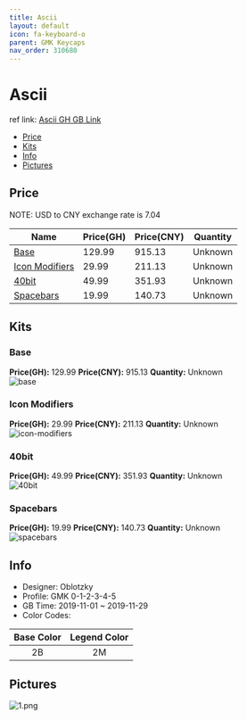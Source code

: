 ```yaml
---
title: Ascii 
layout: default
icon: fa-keyboard-o
parent: GMK Keycaps
nav_order: 310680
---
```


# Ascii 

ref link: [Ascii GH GB Link](https://geekhack.org/index.php?topic=103218.0)  

* [Price](#price)  
* [Kits](#kits)  
* [Info](#info)  
* [Pictures](#pictures)  


## Price  
NOTE: USD to CNY exchange rate is 7.04

| Name          | Price(GH)    |  Price(CNY) | Quantity |
| ------------- | ------------ |  ---------- | -------- |
|[Base](#base)|129.99|915.13|Unknown|
|[Icon Modifiers](#icon-modifiers)|29.99|211.13|Unknown|
|[40bit](#40bit)|49.99|351.93|Unknown|
|[Spacebars](#spacebars)|19.99|140.73|Unknown|


## Kits  
### Base  
**Price(GH):** 129.99    **Price(CNY):** 915.13    **Quantity:** Unknown  
<img src="{{ 'assets/images/gmk-keycaps/ascii/kits_pics/base.png' | relative_url }}" alt="base" class="image featured">

### Icon Modifiers  
**Price(GH):** 29.99    **Price(CNY):** 211.13    **Quantity:** Unknown  
<img src="{{ 'assets/images/gmk-keycaps/ascii/kits_pics/icon-modifiers.png' | relative_url }}" alt="icon-modifiers" class="image featured">

### 40bit  
**Price(GH):** 49.99    **Price(CNY):** 351.93    **Quantity:** Unknown  
<img src="{{ 'assets/images/gmk-keycaps/ascii/kits_pics/40bit.png' | relative_url }}" alt="40bit" class="image featured">

### Spacebars  
**Price(GH):** 19.99    **Price(CNY):** 140.73    **Quantity:** Unknown  
<img src="{{ 'assets/images/gmk-keycaps/ascii/kits_pics/spacebars.png' | relative_url }}" alt="spacebars" class="image featured">


## Info  
* Designer: Oblotzky  
* Profile: GMK 0-1-2-3-4-5  
* GB Time: 2019-11-01 ~ 2019-11-29
* Color Codes:  

|Base Color     | Legend Color
| :-------------: | :------------:
|2B|2M

## Pictures  
<img src="{{ 'assets/images/gmk-keycaps/ascii/rendering_pics/1.png' | relative_url }}" alt="1.png" class="image featured">

